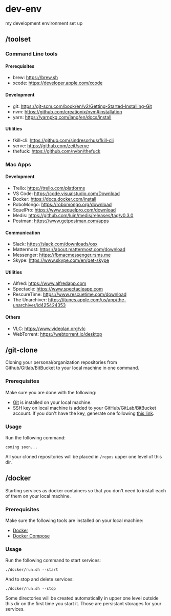 # dev-env
my development environment set up

## /toolset

### Command Line tools

#### Prerequisites

- brew: https://brew.sh
- xcode: https://developer.apple.com/xcode

#### Development

- git: https://git-scm.com/book/en/v2/Getting-Started-Installing-Git
- nvm: https://github.com/creationix/nvm#installation
- yarn: https://yarnpkg.com/lang/en/docs/install

#### Utilities

- fkill-cli: https://github.com/sindresorhus/fkill-cli
- serve: https://github.com/zeit/serve
- thefuck: https://github.com/nvbn/thefuck

### Mac Apps

#### Development

- Trello: https://trello.com/platforms
- VS Code: https://code.visualstudio.com/Download
- Docker: https://docs.docker.com/install
- RoboMongo: https://robomongo.org/download
- SquelPro: https://www.sequelpro.com/download
- Medis: https://github.com/luin/medis/releases/tag/v0.3.0
- Postman: https://www.getpostman.com/apps

#### Communication

- Slack: https://slack.com/downloads/osx
- Mattermost: https://about.mattermost.com/download
- Messenger: https://fbmacmessenger.rsms.me
- Skype: https://www.skype.com/en/get-skype

#### Utilities

- Alfred: https://www.alfredapp.com
- Spectacle: https://www.spectacleapp.com
- RescureTime: https://www.rescuetime.com/download
- The Unarchiver: https://itunes.apple.com/us/app/the-unarchiver/id425424353

#### Others

- VLC: https://www.videolan.org/vlc
- WebTorrent: https://webtorrent.io/desktop

## /git-clone

Cloning your personal/organization repositories from Github/Gitlab/BitBucket to your local machine in one command.

### Prerequisites

Make sure you are done with the following:
- [Git](https://git-scm.com/book/en/v2/Getting-Started-Installing-Git) is installed on your local machine.
- SSH key on local machine is added to your GitHub/GitLab/BitBucket account. If you don't have the key, generate one following [this link](https://help.github.com/articles/generating-a-new-ssh-key-and-adding-it-to-the-ssh-agent).

### Usage

Run the following command:

```
coming soon...
```

All your cloned repositories will be placed in `/repos` upper one level of this dir.

## /docker

Starting services as docker containers so that you don't need to install each of them on your local machine.

### Prerequisites

Make sure the following tools are installed on your local machine:

- [Docker](https://docs.docker.com/install)
- [Docker Compose](https://docs.docker.com/compose)

### Usage

Run the following command to start services:

```
./docker/run.sh --start
```

And to stop and delete services:

```
./docker/run.sh --stop
```

Some directories will be created automatically in upper one level outside this dir on the first time you start it. Those are persistant storages for your services.
